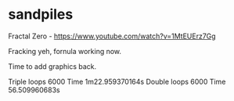 # sandpiles
Fractal Zero - https://www.youtube.com/watch?v=1MtEUErz7Gg

Fracking yeh, fornula working now.

Time to add graphics back.


Triple loops 6000 Time 1m22.959370164s
Double loops 6000 Time 56.509960683s
